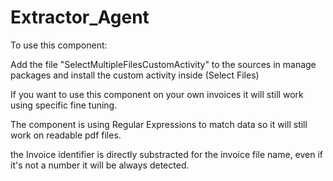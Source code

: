 # Extractor_Agent

To use this component:

Add the file "SelectMultipleFilesCustomActivity" to the sources in manage packages and install the custom activity inside (Select Files)

If you want to use this component on your own invoices it will still work using specific fine tuning.

The component is using Regular Expressions to match data so it will still work on readable pdf files.

the Invoice identifier is directly substracted for the invoice file name, even if it's not a number it will be always detected.

